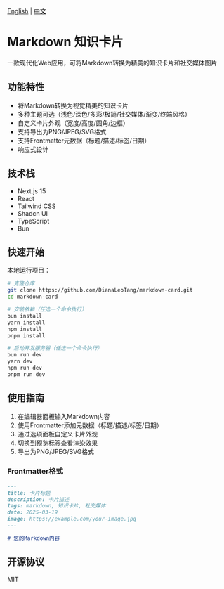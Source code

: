 [English](./README.md) | [中文](./README.zh.md)

# Markdown 知识卡片 

一款现代化Web应用，可将Markdown转换为精美的知识卡片和社交媒体图片

## 功能特性

- 将Markdown转换为视觉精美的知识卡片
- 多种主题可选（浅色/深色/多彩/极简/社交媒体/渐变/终端风格）
- 自定义卡片外观（宽度/高度/圆角/边框）
- 支持导出为PNG/JPEG/SVG格式
- 支持Frontmatter元数据（标题/描述/标签/日期）
- 响应式设计

## 技术栈

- Next.js 15
- React
- Tailwind CSS
- Shadcn UI
- TypeScript
- Bun

## 快速开始

本地运行项目：

```bash
# 克隆仓库
git clone https://github.com/DianaLeoTang/markdown-card.git
cd markdown-card
```

```bash
# 安装依赖（任选一个命令执行）
bun install
yarn install
npm install
pnpm install
```

```bash
# 启动开发服务器（任选一个命令执行）
bun run dev
yarn dev
npm run dev
pnpm run dev
```

## 使用指南

1. 在编辑器面板输入Markdown内容
2. 使用Frontmatter添加元数据（标题/描述/标签/日期）
3. 通过选项面板自定义卡片外观
4. 切换到预览标签查看渲染效果
5. 导出为PNG/JPEG/SVG格式

### Frontmatter格式

```markdown
---
title: 卡片标题
description: 卡片描述
tags: markdown, 知识卡片, 社交媒体
date: 2025-03-19
image: https://example.com/your-image.jpg
---

# 您的Markdown内容
```

## 开源协议

MIT
